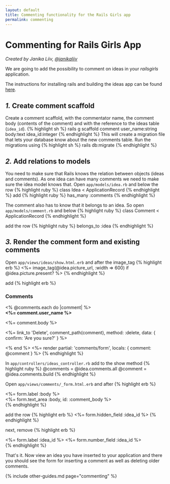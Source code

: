 ```yaml
---
layout: default
title: Commenting functionality for the Rails Girls app
permalink: commenting
---
```

# Commenting for Rails Girls App
*Created by Janika Liiv, [@janikaliiv](https://twitter.com/janikaliiv)*

We are going to add the possibility to comment on ideas in your *railsgirls* application.

The instructions for installing rails and building the ideas app can be found [here](/app).

## *1.* Create comment scaffold

Create a comment scaffold, with the commentator name, the comment body (contents of the comment) and with the reference to the ideas table (`idea_id`).
{% highlight sh %}
rails g scaffold comment user_name:string body:text idea_id:integer
{% endhighlight %}
This will create a migration file that lets your database know about the new comments table. Run the migrations using
{% highlight sh %}
rails db:migrate
{% endhighlight %}

## *2.* Add relations to models

You need to make sure that Rails knows the relation between objects (ideas and comments).
As one idea can have many comments we need to make sure the idea model knows that.
Open `app/models/idea.rb` and below the row
{% highlight ruby %}
class Idea < ApplicationRecord
{% endhighlight %}
add
{% highlight ruby %}
has_many :comments
{% endhighlight %}

The comment also has to know that it belongs to an idea. So open `app/models/comment.rb` and below
{% highlight ruby %}
class Comment < ApplicationRecord
{% endhighlight %}

add the row
{% highlight ruby %}
belongs_to :idea
{% endhighlight %}

## *3.* Render the comment form and existing comments

Open `app/views/ideas/show.html.erb` and after the image_tag
{% highlight erb %}
<%= image_tag(@idea.picture_url, :width => 600) if @idea.picture.present? %>
{% endhighlight %}

add
{% highlight erb %}
<h3>Comments</h3>
<% @comments.each do |comment| %>
  <div>
    <strong><%= comment.user_name %></strong>
    <br>
    <p><%= comment.body %></p>
    <p><%= link_to 'Delete', comment_path(comment), method: :delete, data: { confirm: 'Are you sure?' } %></p>
  </div>
<% end %>
<%= render partial: 'comments/form', locals: { comment: @comment } %>
{% endhighlight %}

In `app/controllers/ideas_controller.rb` add to the show method
{% highlight ruby %}
@comments = @idea.comments.all
@comment = @idea.comments.build
{% endhighlight %}

Open `app/views/comments/_form.html.erb` and after
{% highlight erb %}
  <div class="field">
    <%= form.label :body %><br>
    <%= form.text_area :body, id: :comment_body %>
  </div>
{% endhighlight %}

add the row
{% highlight erb %}
<%= form.hidden_field :idea_id %>
{% endhighlight %}

next, remove
{% highlight erb %}
<div class="field">
  <%= form.label :idea_id %>
  <%= form.number_field :idea_id %>
</div>
{% endhighlight %}

That's it. Now view an idea you have inserted to your application and there you should see the form for inserting a comment as well as deleting older comments.

{% include other-guides.md page="commenting" %}
